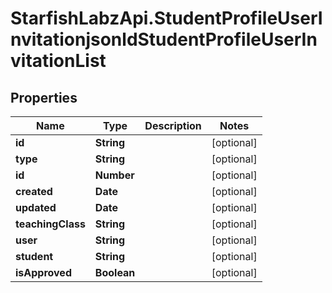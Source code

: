 # StarfishLabzApi.StudentProfileUserInvitationjsonldStudentProfileUserInvitationList

## Properties
Name | Type | Description | Notes
------------ | ------------- | ------------- | -------------
**id** | **String** |  | [optional] 
**type** | **String** |  | [optional] 
**id** | **Number** |  | [optional] 
**created** | **Date** |  | [optional] 
**updated** | **Date** |  | [optional] 
**teachingClass** | **String** |  | [optional] 
**user** | **String** |  | [optional] 
**student** | **String** |  | [optional] 
**isApproved** | **Boolean** |  | [optional] 
